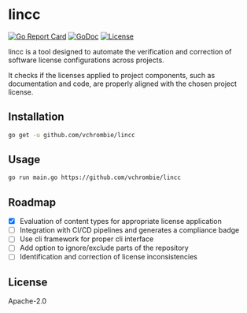 # lincc

[![Go Report Card](https://goreportcard.com/badge/github.com/vchrombie/lincc)](https://goreportcard.com/report/github.com/vchrombie/lincc)
[![GoDoc](https://godoc.org/github.com/vchrombie/lincc?status.svg)](https://godoc.org/github.com/vchrombie/lincc)
[![License](https://img.shields.io/badge/License-Apache%202.0-blue.svg)](https://opensource.org/licenses/Apache-2.0)

lincc is a tool designed to automate the verification and correction of software
license configurations across projects.

It checks if the licenses applied to project components, such as documentation and
code, are properly aligned with the chosen project license.

## Installation

```bash
go get -u github.com/vchrombie/lincc
```

## Usage

```bash
go run main.go https://github.com/vchrombie/lincc
```

## Roadmap

- [x] Evaluation of content types for appropriate license application
- [ ] Integration with CI/CD pipelines and generates a compliance badge
- [ ] Use cli framework for proper cli interface
- [ ] Add option to ignore/exclude parts of the repository
- [ ] Identification and correction of license inconsistencies

## License

Apache-2.0

